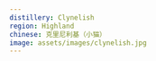```yaml
---
distillery: Clynelish
region: Highland
chinese: 克里尼利基（小猫）
image: assets/images/clynelish.jpg
---
```


